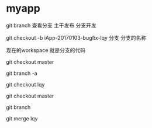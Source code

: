 # myapp

git branch 查看分支
主干发布 分支开发

git checkout -b  iApp-20170103-bugfix-lqy 分支 分支的名称

现在的workspace 就是分支的代码

git checkout master

git branch -a

git checkout lqy

git checkout master

git branch 


git merge lqy